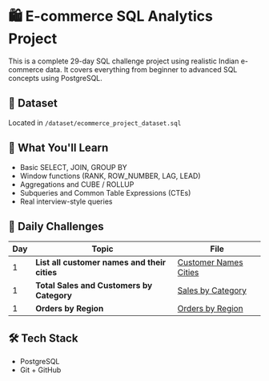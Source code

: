 
# 🛍️ E-commerce SQL Analytics Project

This is a complete 29-day SQL challenge project using realistic Indian e-commerce data. It covers everything from beginner to advanced SQL concepts using PostgreSQL.

## 📂 Dataset
Located in `/dataset/ecommerce_project_dataset.sql`

## 🧠 What You'll Learn
- Basic SELECT, JOIN, GROUP BY
- Window functions (RANK, ROW_NUMBER, LAG, LEAD)
- Aggregations and CUBE / ROLLUP
- Subqueries and Common Table Expressions (CTEs)
- Real interview-style queries

## 🚀 Daily Challenges

| Day | Topic                                 | File                                             |
|-----|---------------------------------------|--------------------------------------------------|
| 1   | **List all customer names and their cities**| [Customer Names Cities](queries/day_01_simple_select.sql)|
| 1   | **Total Sales and Customers by Category** | [Sales by Category](queries/day01_total_sales.sql)           |
| 1   | **Orders by Region**                      | [Orders by Region](queries/day01_total_orders_by_region.sql)|


## 🛠️ Tech Stack
- PostgreSQL
- Git + GitHub

